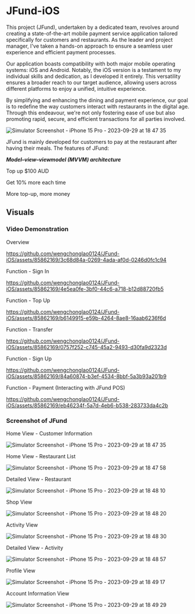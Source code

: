 # JFund-iOS

This project (JFund), undertaken by a dedicated team, revolves around creating a state-of-the-art mobile payment service application tailored specifically for customers and restaurants. 
As the leader and project manager, I've taken a hands-on approach to ensure a seamless user experience and efficient payment processes.

Our application boasts compatibility with both major mobile operating systems: iOS and Android. Notably, the iOS version is a testament to my individual skills and dedication, 
as I developed it entirely. This versatility ensures a broader reach to our target audience, allowing users across different platforms to enjoy a unified, intuitive experience.

By simplifying and enhancing the dining and payment experience, our goal is to redefine the way customers interact with restaurants in the digital age. Through this endeavour, 
we're not only fostering ease of use but also promoting rapid, secure, and efficient transactions for all parties involved.

![Simulator Screenshot - iPhone 15 Pro - 2023-09-29 at 18 47 35](https://github.com/wengchonglao0124/JFund-iOS/assets/85862169/14c841cb-718a-4660-aecb-e2865a045819)

JFund is mainly developed for customers to pay at the restaurant after having their meals. The features of JFund:

<I><b>Model–view–viewmodel (MVVM) architecture</b></I>

Top up $100 AUD

Get 10% more each time

More top-up, more money


## Visuals

### Video Demonstration

Overview

https://github.com/wengchonglao0124/JFund-iOS/assets/85862169/3c68d84a-0269-4ada-af0d-0246d0fc1c94

Function - Sign In

https://github.com/wengchonglao0124/JFund-iOS/assets/85862169/4e5ea0fe-3bf0-44c6-a718-b12d88720fb5

Function - Top Up

https://github.com/wengchonglao0124/JFund-iOS/assets/85862169/b6149915-e59b-4264-8ae8-16aab6236f6d

Function - Transfer

https://github.com/wengchonglao0124/JFund-iOS/assets/85862169/0757f252-c745-45a2-9493-d30fa9d2323d

Function - Sign Up

https://github.com/wengchonglao0124/JFund-iOS/assets/85862169/84a60874-b3ef-4534-8bbf-5a3b93a201b9

Function - Payment (Interacting with JFund POS)

https://github.com/wengchonglao0124/JFund-iOS/assets/85862169/eb46234f-5a7d-4eb6-b538-283733da4c2b


### Screenshot of JFund

Home View - Customer Information

![Simulator Screenshot - iPhone 15 Pro - 2023-09-29 at 18 47 35](https://github.com/wengchonglao0124/JFund-iOS/assets/85862169/9c5e0076-33dc-45e4-88d5-27fd9dff6c2e)

Home View - Restaurant List

![Simulator Screenshot - iPhone 15 Pro - 2023-09-29 at 18 47 58](https://github.com/wengchonglao0124/JFund-iOS/assets/85862169/d2dca251-6070-4ca9-bb76-5fc3117440be)

Detailed View - Restaurant

![Simulator Screenshot - iPhone 15 Pro - 2023-09-29 at 18 48 10](https://github.com/wengchonglao0124/JFund-iOS/assets/85862169/f88601d5-e5b7-416e-a868-74effc70bff5)

Shop View

![Simulator Screenshot - iPhone 15 Pro - 2023-09-29 at 18 48 20](https://github.com/wengchonglao0124/JFund-iOS/assets/85862169/3b4b11af-7789-4d65-b728-b9de9ebeedac)

Activity View

![Simulator Screenshot - iPhone 15 Pro - 2023-09-29 at 18 48 30](https://github.com/wengchonglao0124/JFund-iOS/assets/85862169/d05c8264-fbf8-45a8-94c5-6923fbb5bc19)

Detailed View - Activity

![Simulator Screenshot - iPhone 15 Pro - 2023-09-29 at 18 48 57](https://github.com/wengchonglao0124/JFund-iOS/assets/85862169/c0565fea-04a8-4cdd-9698-3ff30d4f38ff)

Profile View

![Simulator Screenshot - iPhone 15 Pro - 2023-09-29 at 18 49 17](https://github.com/wengchonglao0124/JFund-iOS/assets/85862169/e540a0b0-359c-4777-9973-63923cd9ecba)

Account Information View

![Simulator Screenshot - iPhone 15 Pro - 2023-09-29 at 18 49 29](https://github.com/wengchonglao0124/JFund-iOS/assets/85862169/f5bf5a23-2292-4a43-ae78-9d17f8407ef9)
